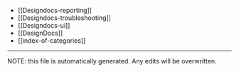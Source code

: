 * [[Designdocs-reporting]]
* [[Designdocs-troubleshooting]]
* [[Designdocs-ui]]
* [[DesignDocs]]
* [[index-of-categories]]


*****
NOTE: this file is automatically generated. Any edits will be overwritten.
